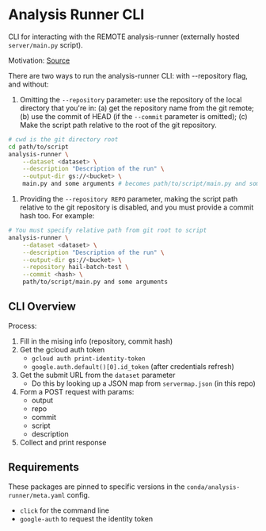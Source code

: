 # Analysis Runner CLI

CLI for interacting with the REMOTE analysis-runner (externally hosted `server/main.py` script).

Motivation: [Source](https://github.com/populationgenomics/analysis-runner/issues/8)

There are two ways to run the analysis-runner CLI: with --repository flag, and without:

1. Omitting the `--repository` parameter: use the repository of the local directory that you're in: (a) get the repository name from the git remote; (b) use the commit of HEAD (if the `--commit` parameter is omitted); (c) Make the script path relative to the root of the git repository.

  ```bash
  # cwd is the git directory root
  cd path/to/script
  analysis-runner \
      --dataset <dataset> \
      --description "Description of the run" \
      --output-dir gs://<bucket> \
      main.py and some arguments # becomes path/to/script/main.py and some arugments
  ```

1. Providing the `--repository REPO` parameter, making the script path relative to the git repository is disabled, and you must provide a commit hash too. For example:

  ```bash
  # You must specify relative path from git root to script
  analysis-runner \
      --dataset <dataset> \
      --description "Description of the run" \
      --output-dir gs://<bucket> \
      --repository hail-batch-test \
      --commit <hash> \
      path/to/script/main.py and some arguments
  ```

## CLI Overview

Process:

1. Fill in the mising info (repository, commit hash)
2. Get the gcloud auth token
    * `gcloud auth print-identity-token`
    * `google.auth.default()[0].id_token` (after credentials refresh)
3. Get the submit URL from the `dataset` parameter
    * Do this by looking up a JSON map from `servermap.json` (in this repo)
4. Form a POST request with params:
    * output
    * repo
    * commit
    * script
    * description
5. Collect and print response

## Requirements

These packages are pinned to specific versions in the `conda/analysis-runner/meta.yaml` config.

* `click` for the command line
* `google-auth` to request the identity token
